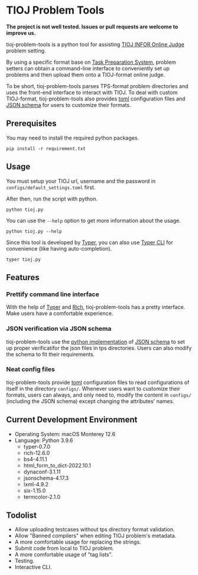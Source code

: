 # TIOJ Problem Tools
**The project is not well tested. Issues or pull requests are welcome to improve us.**

tioj-problem-tools is a python tool for assisting [TIOJ INFOR Online Judge](https://github.com/TIOJ-INFOR-Online-Judge/tioj) problem setting.

By using a specific format base on [Task Preparation System](https://github.com/ioi-2017/tps), problem setters can obtain a command-line interface to conveniently set up problems and then upload them onto a TIOJ-format online judge.

To be short, tioj-problem-tools parses TPS-format problem directories and uses the front-end interface to interact with TIOJ. To deal with custom TIOJ-format, tioj-problem-tools also provides [toml](https://toml.io/en/) configuration files and [JSON schema](https://json-schema.org/understanding-json-schema/index.html) for users to customize their formats.

## Prerequisites

You may need to install the required python packages.
```
pip install -r requirement.txt
```

## Usage

You must setup your TIOJ url, username and the password in `configs/default_settings.toml` first.

After then, run the script with python.
```
python tioj.py
```

You can use the `--help` option to get more information about the usage.
```
python tioj.py --help
```

Since this tool is developed by [Typer](https://typer.tiangolo.com/), you can also use [Typer CLI](https://typer.tiangolo.com/typer-cli/) for convenience (like having auto-completion).
```
typer tioj.py
```

## Features

### Prettify command line interface

With the help of [Typer](https://typer.tiangolo.com/) and [Rich](https://rich.readthedocs.io/en/stable/introduction.html), tioj-problem-tools has a pretty interface. Make users have a comfortable experience.

### JSON verification via JSON schema

tioj-problem-tools use the [python implementation](https://python-jsonschema.readthedocs.io/en/stable/) of [JSON schema](https://json-schema.org/understanding-json-schema/index.html) to set up proper verificatifor the json files in tps directories. Users can also modify the schema to fit their requirements.

### Neat config files

tioj-problem-tools provide [toml](https://toml.io/en/) configuration files to read configurations of itself in the directory `configs/`. Whenever users want to customize their formats, users can always, and only need to, modify the content in `configs/` (including the JSON schema) except changing the attributes' names.

## Current Development Environment

- Operating System: macOS Monterey 12.6
- Language: Python 3.9.6
    - typer-0.7.0
    - rich-12.6.0
    - bs4-4.11.1 
    - html_form_to_dict-2022.10.1
    - dynaconf-3.1.11
    - jsonschema-4.17.3
    - lxml-4.9.2
    - six-1.15.0
    - termcolor-2.1.0

## Todolist

- Allow uploading testcases without tps directory format validation.
- Allow "Banned compilers" when editing TIOJ problem's metadata.
- A more comfortable usage for replacing the strings.
- Submit code from local to TIOJ problem.
- A more comfortable usage of "tag lists".
- Testing.
- Interactive CLI.
